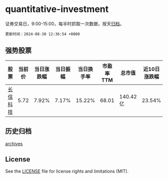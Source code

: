 # quantitative-investment

证券交易日，9:00-15:00，每半时抓取一次数据，按天[归档](archives)。

`更新时间：2024-08-30 12:36:54 +0800`

## 强势股票

|股票|当前价|当日涨跌幅|当日振幅|当日换手率|市盈率TTM|总市值|近10日涨跌幅|
|----|----|----|----|----|----|----|----|
|[长信科技](https://xueqiu.com/S/SZ300088)|5.72|7.92%|7.17%|15.22%|68.01|140.42亿|23.54%|

## 历史归档

[archives](archives)

## License

See the [LICENSE](LICENSE) file for license rights and limitations (MIT).